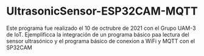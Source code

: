 # UltrasonicSensor-ESP32CAM-MQTT
Este programa fue realizado el 10 de octrubre de 2021 con el Grupo UAM-3 de IoT. Ejemplificca la integración de un programa básico paa lectura del sensor ultrasónico y el programa básico de conexion a WiFi y MQTT con el SP32CAM
